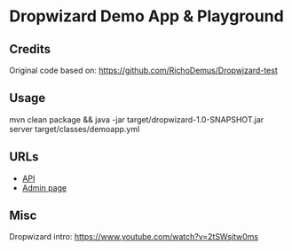 Dropwizard Demo App & Playground
================================


Credits
-------
Original code based on: https://github.com/RichoDemus/Dropwizard-test

Usage
-----
mvn clean package && java -jar target/dropwizard-1.0-SNAPSHOT.jar server target/classes/demoapp.yml  

URLs
----
* [API](http://localhost:9080)
* [Admin page](http://localhost:9081)

Misc
----
Dropwizard intro: https://www.youtube.com/watch?v=2tSWsjtw0ms
